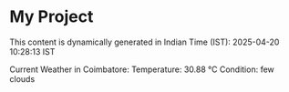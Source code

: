 # My Project

This content is dynamically generated in Indian Time (IST): 2025-04-20 10:28:13 IST


Current Weather in Coimbatore:
Temperature: 30.88 °C
Condition: few clouds
